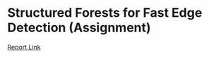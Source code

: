 # Structured Forests for Fast Edge Detection (Assignment)

[Report Link](https://github.com/ans92/Structured-Forests-for-Fast-Edge-Detection/blob/main/Report_on_structured_forest_for_fast_edge_detection.pdf)
